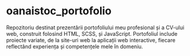 # oanaistoc_portofolio
Repozitoriu destinat prezentării portofoliului meu profesional și a CV-ului web, construit folosind HTML, SCSS, și JavaScript.  Portofoliul include proiecte variate, de la site-uri web la aplicații web interactive, fiecare reflectând experiența și competențele mele în domeniu. 
